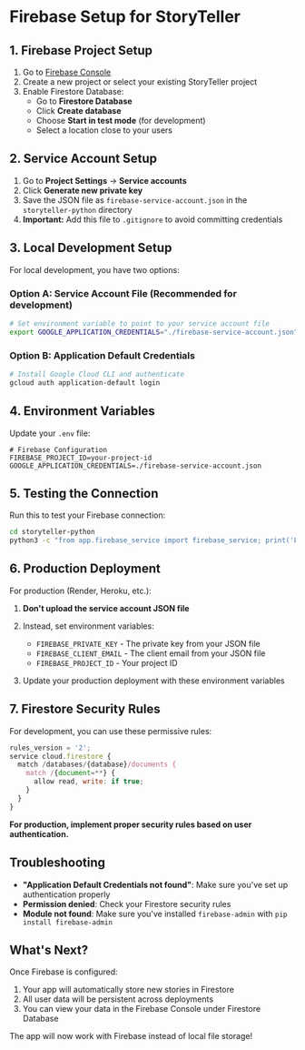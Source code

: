 # Firebase Setup for StoryTeller

## 1. Firebase Project Setup

1. Go to [Firebase Console](https://console.firebase.google.com/)
2. Create a new project or select your existing StoryTeller project
3. Enable Firestore Database:
   - Go to **Firestore Database**
   - Click **Create database**
   - Choose **Start in test mode** (for development)
   - Select a location close to your users

## 2. Service Account Setup

1. Go to **Project Settings** → **Service accounts**
2. Click **Generate new private key**
3. Save the JSON file as `firebase-service-account.json` in the `storyteller-python` directory
4. **Important:** Add this file to `.gitignore` to avoid committing credentials

## 3. Local Development Setup

For local development, you have two options:

### Option A: Service Account File (Recommended for development)
```bash
# Set environment variable to point to your service account file
export GOOGLE_APPLICATION_CREDENTIALS="./firebase-service-account.json"
```

### Option B: Application Default Credentials
```bash
# Install Google Cloud CLI and authenticate
gcloud auth application-default login
```

## 4. Environment Variables

Update your `.env` file:
```env
# Firebase Configuration
FIREBASE_PROJECT_ID=your-project-id
GOOGLE_APPLICATION_CREDENTIALS=./firebase-service-account.json
```

## 5. Testing the Connection

Run this to test your Firebase connection:
```bash
cd storyteller-python
python3 -c "from app.firebase_service import firebase_service; print('Firebase connected successfully!')"
```

## 6. Production Deployment

For production (Render, Heroku, etc.):

1. **Don't upload the service account JSON file**
2. Instead, set environment variables:
   - `FIREBASE_PRIVATE_KEY` - The private key from your JSON file
   - `FIREBASE_CLIENT_EMAIL` - The client email from your JSON file
   - `FIREBASE_PROJECT_ID` - Your project ID

3. Update your production deployment with these environment variables

## 7. Firestore Security Rules

For development, you can use these permissive rules:
```javascript
rules_version = '2';
service cloud.firestore {
  match /databases/{database}/documents {
    match /{document=**} {
      allow read, write: if true;
    }
  }
}
```

**For production, implement proper security rules based on user authentication.**

## Troubleshooting

- **"Application Default Credentials not found"**: Make sure you've set up authentication properly
- **Permission denied**: Check your Firestore security rules
- **Module not found**: Make sure you've installed `firebase-admin` with `pip install firebase-admin`

## What's Next?

Once Firebase is configured:
1. Your app will automatically store new stories in Firestore
2. All user data will be persistent across deployments
3. You can view your data in the Firebase Console under Firestore Database

The app will now work with Firebase instead of local file storage! 